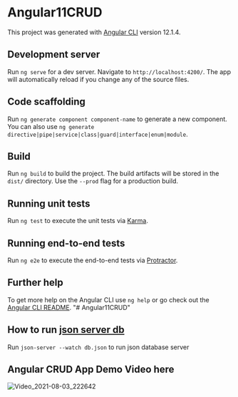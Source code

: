# Angular11CRUD

This project was generated with [Angular CLI](https://github.com/angular/angular-cli) version 12.1.4.

## Development server

Run `ng serve` for a dev server. Navigate to `http://localhost:4200/`. The app will automatically reload if you change any of the source files.

## Code scaffolding

Run `ng generate component component-name` to generate a new component. You can also use `ng generate directive|pipe|service|class|guard|interface|enum|module`.

## Build

Run `ng build` to build the project. The build artifacts will be stored in the `dist/` directory. Use the `--prod` flag for a production build.

## Running unit tests

Run `ng test` to execute the unit tests via [Karma](https://karma-runner.github.io).

## Running end-to-end tests

Run `ng e2e` to execute the end-to-end tests via [Protractor](http://www.protractortest.org/).

## Further help

To get more help on the Angular CLI use `ng help` or go check out the [Angular CLI README](https://github.com/angular/angular-cli/blob/master/README.md).
"# Angular11CRUD" 

## How to run [json server db](https://www.npmjs.com/package/json-server)

Run `json-server --watch db.json` to run json database server

## Angular CRUD App Demo Video here

![Video_2021-08-03_222642](https://user-images.githubusercontent.com/37534587/128058558-968d5d1b-fb84-4f4a-8963-ffd86a54347f.gif)
